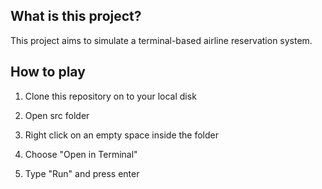 ## What is this project?

This project aims to simulate a terminal-based airline reservation system.

## How to play

1. Clone this repository on to your local disk

2. Open src folder 

3. Right click on an empty space inside the folder

4. Choose "Open in Terminal"

5. Type "Run" and press enter
